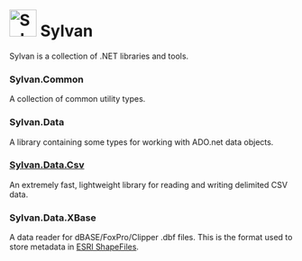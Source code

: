 # <img src="Sylvan.png" height="48" alt="Sylvan Logo"/> Sylvan

Sylvan is a collection of .NET libraries and tools.

### Sylvan.Common
A collection of common utility types.

### Sylvan.Data
A library containing some types for working with ADO.net data objects.

### [Sylvan.Data.Csv](docs/Sylvan.Data.Csv.md)
An extremely fast, lightweight library for reading and writing delimited CSV data.

### Sylvan.Data.XBase
A data reader for dBASE/FoxPro/Clipper .dbf files. 
This is the format used to store metadata in [ESRI ShapeFiles](https://en.wikipedia.org/wiki/Shapefile).

